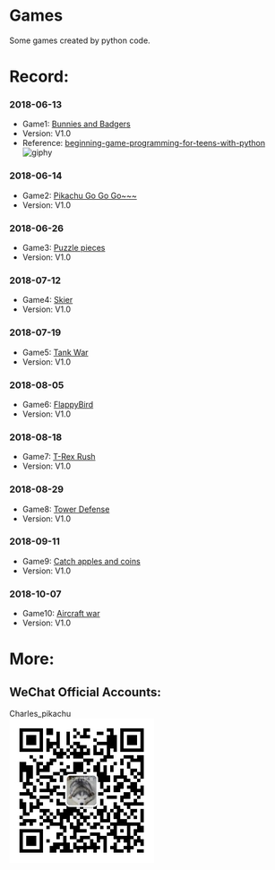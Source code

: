 # Games
Some games created by python code.

# Record:
### 2018-06-13
- Game1: [Bunnies and Badgers](https://github.com/CharlesPikachu/Games/tree/master/Game1)
- Version: V1.0
- Reference: [beginning-game-programming-for-teens-with-python](https://www.raywenderlich.com/24252/beginning-game-programming-for-teens-with-python)
![giphy](Game1/effect/running.gif)
### 2018-06-14
- Game2: [Pikachu Go Go Go~~~](https://github.com/CharlesPikachu/Games/tree/master/Game2)
- Version: V1.0
### 2018-06-26
- Game3: [Puzzle pieces](https://github.com/CharlesPikachu/Games/tree/master/Game3)
- Version: V1.0
### 2018-07-12
- Game4: [Skier](https://github.com/CharlesPikachu/Games/tree/master/Game4)
- Version: V1.0
### 2018-07-19
- Game5: [Tank War](https://github.com/CharlesPikachu/Games/tree/master/Game5)
- Version: V1.0
### 2018-08-05
- Game6: [FlappyBird](https://github.com/CharlesPikachu/Games/tree/master/Game6)
- Version: V1.0
### 2018-08-18
- Game7: [T-Rex Rush](https://github.com/CharlesPikachu/Games/tree/master/Game7)
- Version: V1.0
### 2018-08-29
- Game8: [Tower Defense](https://github.com/CharlesPikachu/Games/tree/master/Game8)
- Version: V1.0  
### 2018-09-11
- Game9: [Catch apples and coins](https://github.com/CharlesPikachu/Games/tree/master/Game9)
- Version: V1.0  
### 2018-10-07
- Game10: [Aircraft war](https://github.com/CharlesPikachu/Games/tree/master/Game10)
- Version: V1.0  

# More:
## WeChat Official Accounts:
Charles_pikachu  
![img](pikachu.jpg)